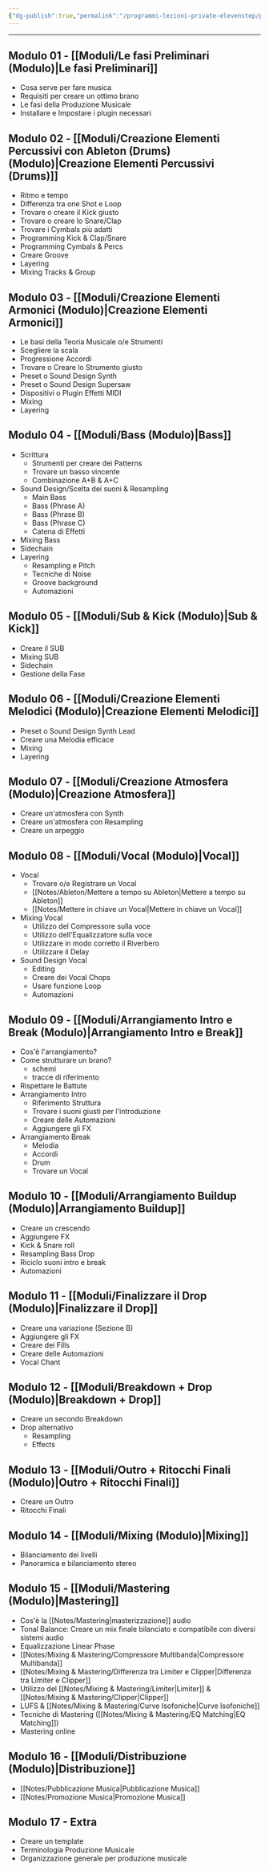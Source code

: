 ```yaml
---
{"dg-publish":true,"permalink":"/programmi-lezioni-private-elevenstep/programma-produzione-musicale-con-ableton/"}
---
```



---
## Modulo 01 - [[Moduli/Le fasi Preliminari (Modulo)\|Le fasi Preliminari]]

- Cosa serve per fare musica
- Requisiti per creare un ottimo brano
- Le fasi della Produzione Musicale
- Installare e Impostare i plugin necessari

## Modulo 02 - [[Moduli/Creazione Elementi Percussivi con Ableton (Drums) (Modulo)\|Creazione Elementi Percussivi (Drums)]]

- Ritmo e tempo
- Differenza tra one Shot e Loop
- Trovare o creare il Kick giusto
- Trovare o creare lo Snare/Clap
- Trovare i Cymbals più adatti
- Programming Kick & Clap/Snare
- Programming Cymbals & Percs
- Creare Groove
- Layering
- Mixing Tracks & Group


## Modulo 03 - [[Moduli/Creazione Elementi Armonici (Modulo)\|Creazione Elementi Armonici]]

- Le basi della Teoria Musicale o/e Strumenti
- Scegliere la scala
- Progressione Accordi
- Trovare o Creare lo Strumento giusto
- Preset o Sound Design Synth
- Preset o Sound Design Supersaw
- Dispositivi o Plugin Effetti MIDI
- Mixing
- Layering

## Modulo 04 - [[Moduli/Bass (Modulo)\|Bass]]

- Scrittura
	- Strumenti per creare dei Patterns
	- Trovare un basso vincente
	- Combinazione A+B & A+C
- Sound Design/Scelta dei suoni & Resampling
	- Main Bass
	- Bass (Phrase A)
	- Bass (Phrase B)
	- Bass (Phrase C)
	- Catena di Effetti
- Mixing Bass
- Sidechain
- Layering
	- Resampling e Pitch
	- Tecniche di Noise
	- Groove background
	- Automazioni

## Modulo 05 - [[Moduli/Sub & Kick (Modulo)\|Sub & Kick]]

- Creare il SUB
- Mixing SUB
- Sidechain
- Gestione della Fase

## Modulo 06 - [[Moduli/Creazione Elementi Melodici (Modulo)\|Creazione Elementi Melodici]]

- Preset o Sound Design Synth Lead
- Creare una Melodia efficace
- Mixing
- Layering

## Modulo 07 - [[Moduli/Creazione Atmosfera (Modulo)\|Creazione Atmosfera]]

- Creare un'atmosfera con Synth
- Creare un'atmosfera con Resampling
- Creare un arpeggio


## Modulo 08 - [[Moduli/Vocal (Modulo)\|Vocal]]

- Vocal
	- Trovare o/e Registrare un Vocal
	- [[Notes/Ableton/Mettere a tempo su Ableton\|Mettere a tempo su Ableton]]
	- [[Notes/Mettere in chiave un Vocal\|Mettere in chiave un Vocal]]
- Mixing Vocal
	- Utilizzo del Compressore sulla voce
	- Utilizzo dell'Equalizzatore sulla voce
	- Utilizzare in modo corretto il Riverbero
	- Utilizzare il Delay
- Sound Design Vocal
	- Editing
	- Creare dei Vocal Chops
	- Usare funzione Loop
	- Automazioni

## Modulo 09 - [[Moduli/Arrangiamento Intro e Break (Modulo)\|Arrangiamento Intro e Break]]

- Cos'è l'arrangiamento?
- Come strutturare un brano?
	- schemi
	- tracce di riferimento
- Rispettare le Battute
- Arrangiamento Intro
	- Riferimento Struttura
	- Trovare i suoni giusti per l'introduzione
	- Creare delle Automazioni
	- Aggiungere gli FX
- Arrangiamento Break
	- Melodia
	- Accordi
	- Drum
	- Trovare un Vocal

## Modulo 10 - [[Moduli/Arrangiamento Buildup (Modulo)\|Arrangiamento Buildup]]

- Creare un crescendo
- Aggiungere FX
- Kick & Snare roll
- Resampling Bass Drop
- Riciclo suoni intro e break
- Automazioni

## Modulo 11 - [[Moduli/Finalizzare il Drop (Modulo)\|Finalizzare il Drop]]

- Creare una variazione (Sezione B)
- Aggiungere gli FX
- Creare dei Fills
- Creare delle Automazioni
- Vocal Chant

## Modulo 12 - [[Moduli/Breakdown + Drop (Modulo)\|Breakdown + Drop]]

- Creare un secondo Breakdown
- Drop alternativo
	- Resampling
	- Effects

## Modulo 13 - [[Moduli/Outro + Ritocchi Finali (Modulo)\|Outro + Ritocchi Finali]]

- Creare un Outro
- Ritocchi Finali

## Modulo 14 - [[Moduli/Mixing (Modulo)\|Mixing]]

- Bilanciamento dei livelli
- Panoramica e bilanciamento stereo

## Modulo 15 - [[Moduli/Mastering (Modulo)\|Mastering]]

- Cos'è la [[Notes/Mastering\|masterizzazione]] audio 
- Tonal Balance: Creare un mix finale bilanciato e compatibile con diversi sistemi audio 
- Equalizzazione Linear Phase
- [[Notes/Mixing & Mastering/Compressore Multibanda\|Compressore Multibanda]]
- [[Notes/Mixing & Mastering/Differenza tra Limiter e Clipper\|Differenza tra Limiter e Clipper]]
- Utilizzo del [[Notes/Mixing & Mastering/Limiter\|Limiter]] & [[Notes/Mixing & Mastering/Clipper\|Clipper]]
- LUFS & [[Notes/Mixing & Mastering/Curve Isofoniche\|Curve Isofoniche]]
- Tecniche di Mastering ([[Notes/Mixing & Mastering/EQ Matching\|EQ Matching]])
- Mastering online



## Modulo 16 - [[Moduli/Distribuzione (Modulo)\|Distribuzione]]

- [[Notes/Pubblicazione Musica\|Pubblicazione Musica]]
- [[Notes/Promozione Musica\|Promozione Musica]]


## Modulo 17 - Extra

- Creare un template
- Terminologia Produzione Musicale
- Organizzazione generale per produzione musicale